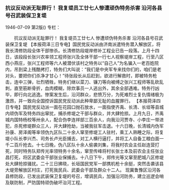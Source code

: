 ### 抗议反动派无耻罪行！  我复堤员工廿七人惨遭顽伪特务杀害  沿河各县号召武装保卫复堤

1946-07-09
第2版()
专栏：

　　抗议反动派无耻罪行！
    我复堤员工廿七人
    惨遭顽伪特务杀害
    沿河各县号召武装保卫复堤
    【本报荷泽三日专电】国民党反动派由济南派遣特务潜入解放区，将我长清修防段全体干部惨杀。长清修防段堤岸修补工程业已告一段落。上月十四日，该段段长张兴农率领工程师张兴及全体干部一行七人视察堤岸工程，行至八区西小燕庄，张兴工程师等六人被潜伏该村之特务以“自己人”为名骗入一老百姓院内，吊到梁上残酷拷打，特务们大叫说：“我们是中央军专来找你们的，咱们是老对头，要把你们杀净才甘心！”待张段长从后赶到，欲进行解救时，即被特务枪击，连中三弹，壮烈牺牲，特务们继以菜刀、镰刀等向被缚之张兴工程师等乱砍乱刺，直至筋断骨折，血肉模糊，除炊事员一人逃出外，其余全部遇难。特务行凶毕，即行向北逃逸。惨案发生后，沿河群众，悲愤万分，为死难烈士复仇情绪极为激昂，并一致向全国控诉国民党反动派此种卑鄙无耻的血腥罪行。
    【本报荷泽四日专电】国民党反动派一面在花园口抛石放水，一面指使齐禹、长清、长垣等县城内顽伪军及特务四出窜扰，捕杀修堤之干部与群众，并大肆抢掠。上月九日，齐禹城内国特杨校等卅余人，配合伪李连祥部三百余人，向我沿河贾寺、小李庄一带进犯，杀死修堤群众三人，并大肆抢劫，当被我驻军击退。十六日晚，长清城内伪军孙康、房泽阁等率领伪九区队二十余人窜至修堤工人驻村，乘工人熟睡之际，将复堤小队长李兴杰、司务长卢光臣捕去，对工人横行逼打，并将工人自备工粮白面一千二百斤抢去。十七日晚，伪八区队十余人偷袭刘集，将我村农会主任赵连营打死，同时特务队郑传光率领特务十余名，窜至传峰将村长张士本及前农会主任张业昌打死，将区武委会干部张业保捕去。十八日下午，郑传光等又窜至肥城八区修堤处大肆抢掠骚扰。二十三日拂晓，长垣国民党军一部携机枪十余挺，突然击袭该县大堤旁解放区村庄，打死我民兵、武委会干部及群众十二人。
    现冀鲁豫区沿河各县修防段，已发出武装保卫复堤的号召，增调民兵，加强沿河防务，建立巡逻会哨及联防制，严防国特顽伪破坏治河工程。
